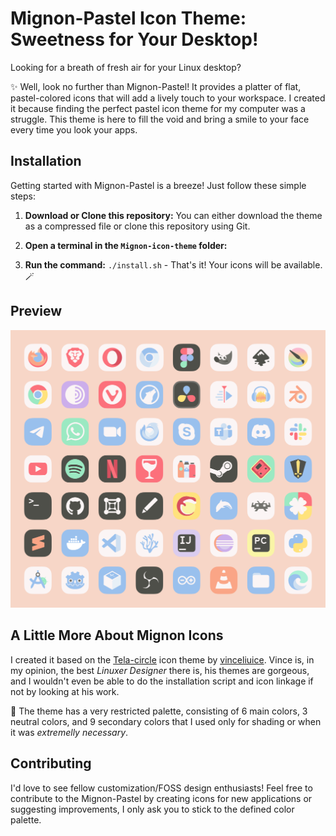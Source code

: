 # Mignon-Pastel Icon Theme: Sweetness for Your Desktop!

Looking for a breath of fresh air for your Linux desktop?

✨ Well, look no further than Mignon-Pastel! It provides a platter of flat, pastel-colored icons that will add a lively touch to your workspace. I created it because finding the perfect pastel icon theme for my computer was a struggle. This theme is here to fill the void and bring a smile to your face every time you look your apps.

## Installation

Getting started with Mignon-Pastel is a breeze! Just follow these simple steps:

1. **Download or Clone this repository:** You can either download the theme as a compressed file or clone this repository using Git.

2. **Open a terminal in the `Mignon-icon-theme` folder:**

3. **Run the command:** `./install.sh` - That's it! Your icons will be available. 🪄

## Preview
![Mignon](preview.png)

## A Little More About Mignon Icons

I created it based on the [Tela-circle](https://github.com/vinceliuice/Tela-circle-icon-theme) icon theme by [vinceliuice](https://github.com/vinceliuice). Vince is, in my opinion, the best *Linuxer Designer* there is, his themes are gorgeous, and I wouldn't even be able to do the installation script and icon linkage if not by looking at his work.

🎨 The theme has a very restricted palette, consisting of 6 main colors, 3 neutral colors, and 9 secondary colors that I used only for shading or when it was *extremelly necessary*.

## Contributing

I'd love to see fellow customization/FOSS design enthusiasts! Feel free to contribute to the Mignon-Pastel by creating icons for new applications or suggesting improvements, I only ask you to stick to the defined color palette.
